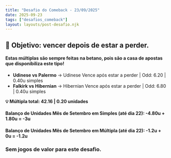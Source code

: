 ```yaml
---
title: "Desafio do Comeback - 23/09/2025"
date: 2025-09-23
tags: ["desafios_comeback"]
layout: layouts/post-desafio.njk
---
```


## 🎯 Objetivo: vencer depois de estar a perder.

#### Estas múltiplas são sempre feitas na betano, pois são a casa de apostas que disponibiliza este tipo!

- **Udinese vs Palermo** → Udinese Vence após estar a perder | Odd: 6.20 | 0.40u simples  
- **Falkirk vs Hibernian** → Hibernian Vence após estar a perder | Odd: 6.80 | 0.40u simples  

**💡 Múltipla total: 42.16 | 0.20 unidades**  

#### Balanço de Unidades Mês de Setembro em Simples (até dia 22): -4.80u + 1.80u = -3u
#### Balanço de Unidades Mês de Setembro em Múltipla (até dia 22): -1.2u + 0u = -1.2u

### Sem jogos de valor para este desafio.